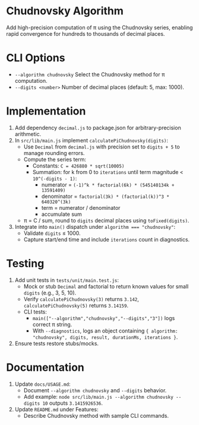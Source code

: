 # Chudnovsky Algorithm

Add high-precision computation of π using the Chudnovsky series, enabling rapid convergence for hundreds to thousands of decimal places.

# CLI Options

- `--algorithm chudnovsky`  Select the Chudnovsky method for π computation.
- `--digits <number>`        Number of decimal places (default: 5, max: 1000).

# Implementation

1. Add dependency `decimal.js` to package.json for arbitrary-precision arithmetic.
2. In `src/lib/main.js` implement `calculatePiChudnovsky(digits)`:
   - Use `Decimal` from `decimal.js` with precision set to `digits + 5` to manage rounding errors.
   - Compute the series term:
     - Constants: `C = 426880 * sqrt(10005)`
     - Summation: for k from 0 to `iterations` until term magnitude < `10^(-digits - 1)`:
       - numerator = `(-1)^k * factorial(6k) * (545140134k + 13591409)`
       - denominator = `factorial(3k) * (factorial(k))^3 * 640320^(3k)`
       - term = numerator / denominator
       - accumulate sum
   - π = C / sum, round to `digits` decimal places using `toFixed(digits)`.
3. Integrate into `main()` dispatch under `algorithm === "chudnovsky"`:
   - Validate `digits` ≤ 1000.
   - Capture start/end time and include `iterations` count in diagnostics.

# Testing

1. Add unit tests in `tests/unit/main.test.js`:
   - Mock or stub `Decimal` and factorial to return known values for small `digits` (e.g., 3, 5, 10).
   - Verify `calculatePiChudnovsky(3)` returns `3.142`, `calculatePiChudnovsky(5)` returns `3.14159`.
   - CLI tests:
     - `main(["--algorithm","chudnovsky","--digits","3"])` logs correct π string.
     - With `--diagnostics`, logs an object containing `{ algorithm: "chudnovsky", digits, result, durationMs, iterations }`.
2. Ensure tests restore stubs/mocks.

# Documentation

1. Update `docs/USAGE.md`:
   - Document `--algorithm chudnovsky` and `--digits` behavior.
   - Add example: `node src/lib/main.js --algorithm chudnovsky --digits 10` outputs `3.1415926536`.
2. Update `README.md` under Features:
   - Describe Chudnovsky method with sample CLI commands.

